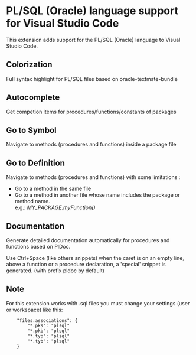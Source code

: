 # PL/SQL (Oracle) language support for Visual Studio Code

This extension adds support for the PL/SQL (Oracle) language to Visual Studio Code.

## Colorization
Full syntax highlight for PL/SQL files based on oracle-textmate-bundle

## Autocomplete
Get competion items for procedures/functions/constants of packages

## Go to Symbol
Navigate to methods (procedures and functions) inside a package file

## Go to Definition
Navigate to methods (procedures and functions) with some limitations :
- Go to a method in the same file
- Go to a method in another file whose name includes the package or method name.
  <br />e.g.: *MY_PACKAGE.myFunction()*

## Documentation
Generate detailed documentation automatically for procedures and functions based on PlDoc.

Use Ctrl+Space (like others snippets) when the caret is on an empty line,
above a function or a procedure declaration, a 'special' snippet is generated.
(with prefix pldoc by default)

## Note
For this extension works with .sql files you must change your settings (user or workspace) like this:

        "files.associations": {
           	"*.pks": "plsql"
           	"*.pkb": "plsql"
           	"*.typ": "plsql"
           	"*.tyb": "plsql"
        }

